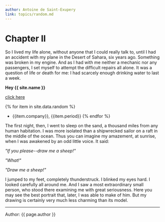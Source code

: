 ```yaml
---
author: Antoine de Saint-Exupery
link: topics/random.md
---
```


# Chapter II

So I lived my life alone, without anyone that I could really talk to, until I had an accident with my plane in the Desert of Sahara, six years ago. Something was broken in my engine. And as I had with me neither a mechanic nor any passengers, I set myself to attempt the difficult repairs all alone. It was a question of life or death for me: I had scarcely enough drinking water to last a week.

**Hey {{ site.name }}**

[click here]({{site.googleURL}})

{% for item in site.data.random %}
-  {{item.company}}, {{item.period}}
{% endfor %}

The first night, then, I went to sleep on the sand, a thousand miles from any human habitation. I was more isolated than a shipwrecked sailor on a raft in the middle of the ocean. Thus you can imagine my amazement, at sunrise, when I was awakened by an odd little voice. It said:

_"If you please--draw me a sheep!"_

_"What!"_

_"Draw me a sheep!"_

I jumped to my feet, completely thunderstruck. I blinked my eyes hard. I looked carefully all around me. And I saw a most extraordinary small person, who stood there examining me with great seriousness. Here you may see the best portrait that, later, I was able to make of him. But my drawing is certainly very much less charming than its model.

-----------------------
Author: {{ page.author }}

